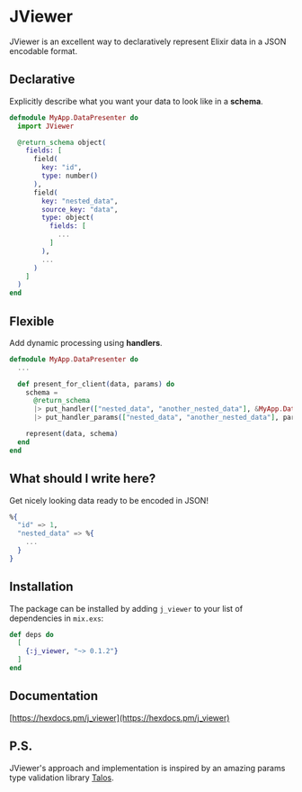 # JViewer

JViewer is an excellent way to declaratively represent Elixir data in a JSON encodable format.

## Declarative
Explicitly describe what you want your data to look like in a __schema__.
```elixir
defmodule MyApp.DataPresenter do
  import JViewer

  @return_schema object(
    fields: [
      field(
        key: "id",
        type: number()
      ),
      field(
        key: "nested_data",
        source_key: "data",
        type: object(
          fields: [
            ...
          ]
        ),
        ...
      )
    ]
  )
end
```

## Flexible
Add dynamic processing using __handlers__.
```elixir
defmodule MyApp.DataPresenter do
  ...

  def present_for_client(data, params) do
    schema =
      @return_schema
      |> put_handler(["nested_data", "another_nested_data"], &MyApp.DataProcessor.process/2)
      |> put_handler_params(["nested_data", "another_nested_data"], params)

    represent(data, schema)
  end
end
```

## What should I write here?
Get nicely looking data ready to be encoded in JSON!
```elixir
%{
  "id" => 1,
  "nested_data" => %{
    ...
  }
}
```

## Installation

The package can be installed by adding `j_viewer` to your list of dependencies in `mix.exs`:

```elixir
def deps do
  [
    {:j_viewer, "~> 0.1.2"}
  ]
end
```

## Documentation
[https://hexdocs.pm/j_viewer](https://hexdocs.pm/j_viewer)

## P.S.
JViewer's approach and implementation is inspired by an amazing params type validation library [Talos](https://github.com/balance-platform/talos).



